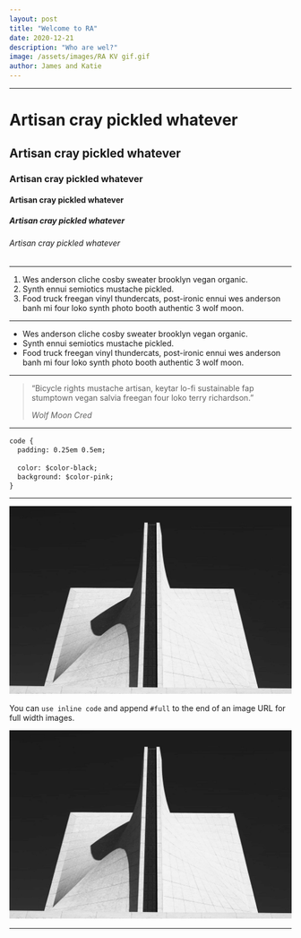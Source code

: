 ```yaml
---
layout: post
title: "Welcome to RA"
date: 2020-12-21
description: "Who are wel?"
image: /assets/images/RA KV gif.gif
author: James and Katie
---
```



* * *

Artisan cray pickled whatever
=============================

Artisan cray pickled whatever
-----------------------------

### Artisan cray pickled whatever

#### Artisan cray pickled whatever

##### Artisan cray pickled whatever

###### Artisan cray pickled whatever

* * *

1.  Wes anderson cliche cosby sweater brooklyn vegan organic.
2.  Synth ennui semiotics mustache pickled.
3.  Food truck freegan vinyl thundercats, post-ironic ennui wes anderson banh mi four loko synth photo booth authentic 3 wolf moon.

* * *

*   Wes anderson cliche cosby sweater brooklyn vegan organic.
*   Synth ennui semiotics mustache pickled.
*   Food truck freegan vinyl thundercats, post-ironic ennui wes anderson banh mi four loko synth photo booth authentic 3 wolf moon.

* * *

<blockquote>
  <p>“Bicycle rights mustache artisan, keytar lo-fi sustainable fap stumptown vegan salvia freegan four loko terry richardson.”</p>
  <cite>Wolf Moon Cred</cite>
</blockquote>


* * *


    code {
      padding: 0.25em 0.5em;

      color: $color-black;
      background: $color-pink;
    }


* * *

![Grid Image](/assets/images/placeholder-18.jpg)

You can `use inline code` and append `#full` to the end of an image URL for full width images.

![Full Image](/assets/images/placeholder-18.jpg#full)

* * *
